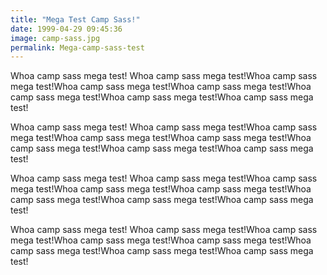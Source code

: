```yaml
---
title: "Mega Test Camp Sass!"
date: 1999-04-29 09:45:36
image: camp-sass.jpg
permalink: Mega-camp-sass-test
---
```

Whoa camp sass mega test! Whoa camp sass mega test!Whoa camp sass mega test!Whoa camp sass mega test!Whoa camp sass mega test!Whoa camp sass mega test!Whoa camp sass mega test!Whoa camp sass mega test!

Whoa camp sass mega test! Whoa camp sass mega test!Whoa camp sass mega test!Whoa camp sass mega test!Whoa camp sass mega test!Whoa camp sass mega test!Whoa camp sass mega test!Whoa camp sass mega test!

Whoa camp sass mega test! Whoa camp sass mega test!Whoa camp sass mega test!Whoa camp sass mega test!Whoa camp sass mega test!Whoa camp sass mega test!Whoa camp sass mega test!Whoa camp sass mega test!

Whoa camp sass mega test! Whoa camp sass mega test!Whoa camp sass mega test!Whoa camp sass mega test!Whoa camp sass mega test!Whoa camp sass mega test!Whoa camp sass mega test!Whoa camp sass mega test!
